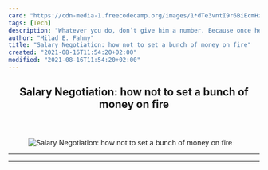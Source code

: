 ```yaml
---
card: "https://cdn-media-1.freecodecamp.org/images/1*dTe3vntI9r6BiEcmHz9VkA.jpeg"
tags: [Tech]
description: "Whatever you do, don’t give him a number. Because once he has"
author: "Milad E. Fahmy"
title: "Salary Negotiation: how not to set a bunch of money on fire"
created: "2021-08-16T11:54:20+02:00"
modified: "2021-08-16T11:54:20+02:00"
---
```

<div class="site-wrapper">
<main id="site-main" class="site-main outer">
<div class="inner">
<article class="post-full post tag-tech tag-technology tag-programming tag-design tag-startup ">
<header class="post-full-header">
<h1 class="post-full-title">Salary Negotiation: how not to set a bunch of money on fire</h1>
</header>
<figure class="post-full-image">
<picture>
<source media="(max-width: 700px)" sizes="1px" srcset="data:image/gif;base64,R0lGODlhAQABAIAAAAAAAP///yH5BAEAAAAALAAAAAABAAEAAAIBRAA7 1w">
<source media="(min-width: 701px)" sizes="(max-width: 800px) 400px,
(max-width: 1170px) 700px,
1400px" srcset="https://cdn-media-1.freecodecamp.org/images/1*dTe3vntI9r6BiEcmHz9VkA.jpeg 300w,
https://cdn-media-1.freecodecamp.org/images/1*dTe3vntI9r6BiEcmHz9VkA.jpeg 600w,
https://cdn-media-1.freecodecamp.org/images/1*dTe3vntI9r6BiEcmHz9VkA.jpeg 1000w,
https://cdn-media-1.freecodecamp.org/images/1*dTe3vntI9r6BiEcmHz9VkA.jpeg 2000w">
<img onerror="this.style.display='none'" src="https://cdn-media-1.freecodecamp.org/images/1*dTe3vntI9r6BiEcmHz9VkA.jpeg" alt="Salary Negotiation: how not to set a bunch of money on fire">
</picture>
</figure>
<section class="post-full-content">
<div class="post-content">
</div>
<hr>
<hr>
</section>
</article>
</div>
</main>
</div>
<!-- Google Tag Manager (noscript) -->
<!-- End Google Tag Manager (noscript) -->
